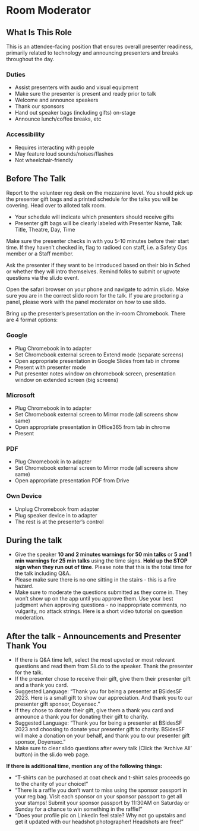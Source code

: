 # Room Moderator

## What Is This Role

This is an attendee-facing position that ensures overall presenter readiness, primarily related to technology and announcing presenters and breaks throughout the day.

### Duties

- Assist presenters with audio and visual equipment
- Make sure the presenter is present and ready prior to talk 
- Welcome and announce speakers
- Thank our sponsors
- Hand out speaker bags (including gifts) on-stage
- Announce lunch/coffee breaks, etc

### Accessibility

- Requires interacting with people
- May feature loud sounds/noises/flashes
- Not wheelchair-friendly

## Before The Talk

Report to the volunteer reg desk on the mezzanine level. You should pick up the presenter gift bags and a printed schedule for the talks you will be covering. Head over to alloted talk room.

- Your schedule will indicate which presenters should receive gifts
- Presenter gift bags will be clearly labeled with Presenter Name, Talk Title, Theatre, Day, Time

Make sure the presenter checks in with you 5-10 minutes before their start time. If they haven’t checked in, flag to radioed con staff, i.e. a Safety Ops member or a Staff member.

Ask the presenter if they want to be introduced based on their bio in Sched or whether they will 
intro themselves. Remind folks to submit or upvote questions via the sli.do event.

Open the safari browser on your phone  and navigate to admin.sli.do. Make sure you are in the correct slido room for the talk. If you are proctoring a panel, please work with the panel moderator on how to use slido.

Bring up the presenter’s  presentation on the in-room Chromebook. There are 4 format options:

### Google

- Plug Chromebook in to adapter
- Set Chromebook external screen to Extend mode (separate screens)
- Open appropriate presentation in Google Slides from tab in chrome
- Present with presenter mode
- Put presenter notes window on chromebook screen, presentation window on extended screen (big screens)

### Microsoft

- Plug Chromebook in to adapter
- Set Chromebook external screen to Mirror mode (all screens show same)
- Open appropriate presentation in Office365 from tab in chrome
- Present

### PDF

- Plug Chromebook in to adapter
- Set Chromebook external screen to Mirror mode (all screens show same)
- Open appropriate presentation PDF from Drive

### Own Device

- Unplug Chromebook from adapter
- Plug speaker device in to adapter
- The rest is at the presenter’s control

## During the talk

- Give the speaker **10 and 2 minutes warnings for 50 min talks** or **5 and 1 min warnings for 25 min talks** using the time signs. **Hold up the STOP sign when they run out of time**. Please note that this is the total time for the talk including Q&A.  
- Please make sure there is no one sitting in the stairs - this is a fire hazard. 
- Make sure to moderate the questions submitted as they come in. They won’t show up on the app until you approve them. Use your best judgment when approving questions - no inappropriate comments, no vulgarity, no attack strings. Here is a short video tutorial on question moderation. 

## After the talk - Announcements and Presenter Thank You

- If there is Q&A time left, select the most upvoted or most relevant questions and read them from Sli.do to the speaker. 
Thank the presenter for the talk. 
- If the presenter chose to receive their gift, give them their presenter gift and a thank you card.  
- Suggested Language: “Thank you for being a presenter at BSidesSF 2023. Here is a small gift to show our appreciation. And thank you to our presenter gift sponsor, Doyensec.” 
- If they chose to donate their gift, give them a thank you card and announce a thank you for donating their gift to charity. 
- Suggested Language: “Thank you for being a presenter at BSidesSF 2023 and choosing to donate your presenter gift to charity. BSidesSF will make a donation on your behalf, and thank you to our presenter gift sponsor, Doyensec.”
- Make sure to clear slido questions after every talk (Click the ‘Archive All’ button) in the sli.do web page.

**If there is additional time, mention any of the following things:**

- “T-shirts can be purchased at coat check and t-shirt sales proceeds go to the charity of your choice!”
- “There is a raffle you don’t want to miss using the sponsor passport in your reg bag. Visit each sponsor on your sponsor passport to get all your stamps! Submit your sponsor passport by 11:30AM on Saturday or Sunday for a chance to win something in the raffle!”
- “Does your profile pic on Linkedin feel stale? Why not go upstairs and get it updated with our headshot photographer! Headshots are free!”
